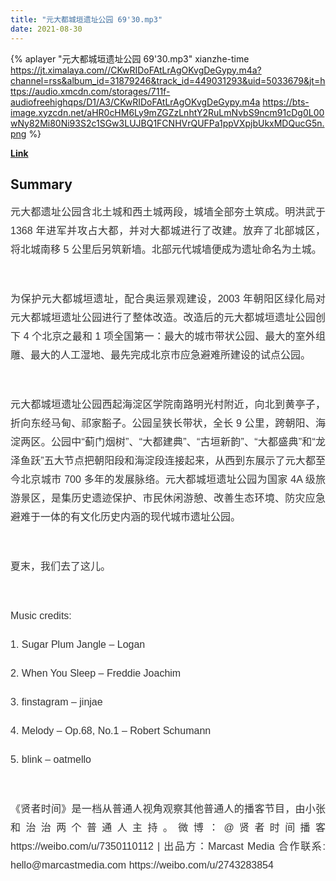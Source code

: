 ```yaml
---
title: "元大都城垣遗址公园 69'30.mp3"
date: 2021-08-30
---
```


{% aplayer "元大都城垣遗址公园 69'30.mp3" xianzhe-time  https://jt.ximalaya.com//CKwRIDoFAtLrAgOKvgDeGypy.m4a?channel=rss&album_id=31879246&track_id=449031293&uid=5033679&jt=https://audio.xmcdn.com/storages/711f-audiofreehighqps/D1/A3/CKwRIDoFAtLrAgOKvgDeGypy.m4a https://bts-image.xyzcdn.net/aHR0cHM6Ly9mZGZzLnhtY2RuLmNvbS9ncm91cDg0L00wNy82Mi80Ni93S2c1SGw3LUJBQ1FCNHVrQUFPa1ppVXpjbUkxMDQucG5n.png %}

**[Link](https://www.xiaoyuzhoufm.com/episode/612d90131830b35032303fac)**

## Summary
<p style="color: #333333; font-weight: normal; font-size: 16px; line-height: 30px; font-family: Helvetica, Arial, sans-serif; text-align: justify;">元大都遗址公园含北土城和西土城两段，城墙全部夯土筑成。明洪武于 1368 年进军并攻占大都，并对大都城进行了改建。放弃了北部城区，将北城南移 5 公里后另筑新墙。北部元代城墙便成为遗址命名为土城。</p><span><br /></span><p style="color: #333333; font-weight: normal; font-size: 16px; line-height: 30px; font-family: Helvetica, Arial, sans-serif; text-align: justify;">为保护元大都城垣遗址，配合奥运景观建设，2003 年朝阳区绿化局对元大都城垣遗址公园进行了整体改造。改造后的元大都城垣遗址公园创下 4 个北京之最和 1 项全国第一：最大的城市带状公园、最大的室外组雕、最大的人工湿地、最先完成北京市应急避难所建设的试点公园。</p><span><br /></span><p style="color: #333333; font-weight: normal; font-size: 16px; line-height: 30px; font-family: Helvetica, Arial, sans-serif; text-align: justify;">元大都城垣遗址公园西起海淀区学院南路明光村附近，向北到黄亭子，折向东经马甸、祁家豁子。公园呈狭长带状，全长 9 公里，跨朝阳、海淀两区。公园中“蓟门烟树”、“大都建典”、“古垣新韵”、“大都盛典”和“龙泽鱼跃”五大节点把朝阳段和海淀段连接起来，从西到东展示了元大都至今北京城市 700 多年的发展脉络。元大都城垣遗址公园为国家 4A 级旅游景区，是集历史遗迹保护、市民休闲游憩、改善生态环境、防灾应急避难于一体的有文化历史内涵的现代城市遗址公园。</p><span><br /></span><p style="color: #333333; font-weight: normal; font-size: 16px; line-height: 30px; font-family: Helvetica, Arial, sans-serif; text-align: justify;">夏末，我们去了这儿。</p><span><br /></span><p style="color: #333333; font-weight: normal; font-size: 16px; line-height: 30px; font-family: Helvetica, Arial, sans-serif; text-align: justify;">Music credits:</p><p style="color: #333333; font-weight: normal; font-size: 16px; line-height: 30px; font-family: Helvetica, Arial, sans-serif; text-align: justify;">1. Sugar Plum Jangle – Logan</p><p style="color: #333333; font-weight: normal; font-size: 16px; line-height: 30px; font-family: Helvetica, Arial, sans-serif; text-align: justify;">2. When You Sleep – Freddie Joachim</p><p style="color: #333333; font-weight: normal; font-size: 16px; line-height: 30px; font-family: Helvetica, Arial, sans-serif; text-align: justify;">3. finstagram – jinjae</p><p style="color: #333333; font-weight: normal; font-size: 16px; line-height: 30px; font-family: Helvetica, Arial, sans-serif; text-align: justify;">4. Melody – Op.68, No.1 – Robert Schumann</p><p style="color: #333333; font-weight: normal; font-size: 16px; line-height: 30px; font-family: Helvetica, Arial, sans-serif; text-align: justify;">5. blink – oatmello</p><span><br /></span><p style="color: #333333; font-weight: normal; font-size: 16px; line-height: 30px; font-family: Helvetica, Arial, sans-serif; text-align: justify;">《贤者时间》是一档从普通人视角观察其他普通人的播客节目，由小张和治治两个普通人主持。微博：@贤者时间播客 https://weibo.com/u/7350110112 | 出品方：Marcast Media 合作联系: hello@marcastmedia.com https://weibo.com/u/2743283854</p>
    